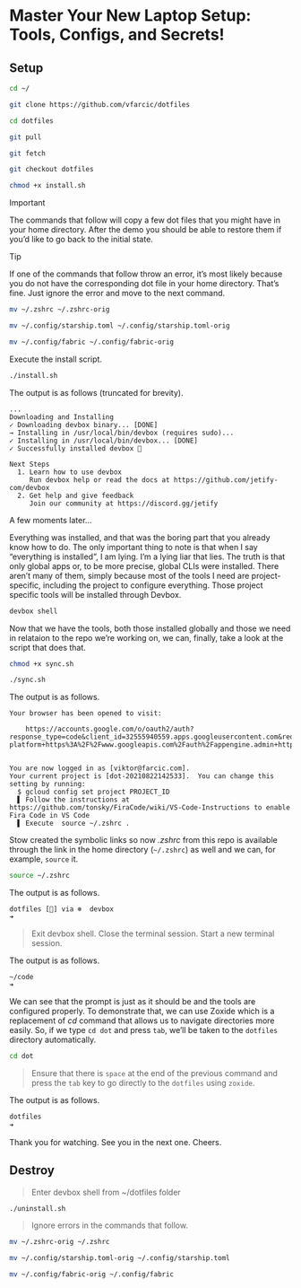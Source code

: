 # Master Your New Laptop Setup: Tools, Configs, and Secrets!

## Setup

```sh
cd ~/

git clone https://github.com/vfarcic/dotfiles

cd dotfiles

git pull

git fetch

git checkout dotfiles

chmod +x install.sh
```

> [!IMPORTANT]
> The commands that follow will copy a few dot files that you might have in your home directory. After the demo you should be able to restore them if you’d like to go back to the initial state.

> [!TIP]
> If one of the commands that follow throw an error, it’s most likely because you do not have the corresponding dot file in your home directory. That’s fine. Just ignore the error and move to the next command.

```sh
mv ~/.zshrc ~/.zshrc-orig

mv ~/.config/starship.toml ~/.config/starship.toml-orig

mv ~/.config/fabric ~/.config/fabric-orig
```

Execute the install script.

```sh
./install.sh
```

The output is as follows (truncated for brevity).

```
...
Downloading and Installing
✓ Downloading devbox binary... [DONE]
→ Installing in /usr/local/bin/devbox (requires sudo)...
✓ Installing in /usr/local/bin/devbox... [DONE]
✓ Successfully installed devbox 🚀

Next Steps
  1. Learn how to use devbox
     Run devbox help or read the docs at https://github.com/jetify-com/devbox
  2. Get help and give feedback
     Join our community at https://discord.gg/jetify
```

A few moments later…

Everything was installed, and that was the boring part that you already know how to do. The only important thing to note is that when I say “everything is installed”, I am lying. I’m a lying liar that lies. The truth is that only global apps or, to be more precise, global CLIs were installed. There aren’t many of them, simply because most of the tools I need are project-specific, including the project to configure everything. Those project specific tools will be installed through Devbox.


```sh
devbox shell
```

Now that we have the tools, both those installed globally and those we need in relataion to the repo we’re working on, we can, finally, take a look at the script that does that.

```sh
chmod +x sync.sh

./sync.sh
```

The output is as follows.

```
Your browser has been opened to visit:

    https://accounts.google.com/o/oauth2/auth?response_type=code&client_id=32555940559.apps.googleusercontent.com&redirect_uri=http%3A%2F%2Flocalhost%3A8085%2F&scope=openid+https%3A%2F%2Fwww.googleapis.com%2Fauth%2Fuserinfo.email+https%3A%2F%2Fwww.googleapis.com%2Fauth%2Fcloud-platform+https%3A%2F%2Fwww.googleapis.com%2Fauth%2Fappengine.admin+https%3A%2F%2Fwww.googleapis.com%2Fauth%2Fsqlservice.login+https%3A%2F%2Fwww.googleapis.com%2Fauth%2Fcompute+https%3A%2F%2Fwww.googleapis.com%2Fauth%2Faccounts.reauth&state=1ytC82p0kSBpyBt3jGPjEFqsm7tjXg&access_type=offline&code_challenge=Kl3lqOMWJqHWIBoTVFp3AEZXdXN_Fi7OgsrxEAFk9Q8&code_challenge_method=S256


You are now logged in as [viktor@farcic.com].
Your current project is [dot-20210822142533].  You can change this setting by running:
  $ gcloud config set project PROJECT_ID
  ▌ Follow the instructions at https://github.com/tonsky/FiraCode/wiki/VS-Code-Instructions to enable Fira Code in VS Code
  ▌ Execute  source ~/.zshrc .
```

Stow created the symbolic links so now _.zshrc_ from this repo is available through the link in the home directory (`~/.zshrc`) as well and we can, for example, `source` it.

```sh
source ~/.zshrc
```

The output is as follows.

```
dotfiles [📝] via ❄️  devbox
➜ 
```

> Exit devbox shell. Close the terminal session. Start a new terminal session.

The output is as follows.

```
~/code
➜
```

We can see that the prompt is just as it should be and the tools are configured properly. To demonstrate that, we can use Zoxide which is a replacement of _cd_ command that allows us to navigate directories more easily. So, if we type `cd dot` and press `tab`, we’ll be taken to the `dotfiles` directory automatically.

```sh
cd dot 
```

> Ensure that there is `space` at the end of the previous command and press the `tab` key to go directly to the `dotfiles` using `zoxide`.

The output is as follows.

```sh
dotfiles 
➜ 
```

Thank you for watching. See you in the next one. Cheers.

## Destroy

> Enter devbox shell from ~/dotfiles folder

```sh
./uninstall.sh
```

> Ignore errors in the commands that follow.

```sh
mv ~/.zshrc-orig ~/.zshrc

mv ~/.config/starship.toml-orig ~/.config/starship.toml

mv ~/.config/fabric-orig ~/.config/fabric
```